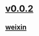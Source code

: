 # [v0.0.2](https://github.com/littleflute/ssnn/edit/master/README.md)
## [weixin](https://github.com/littleflute/weixin)
